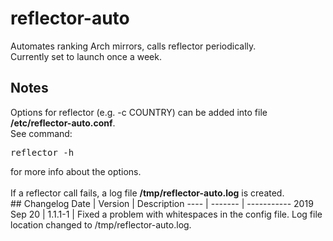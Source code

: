 # reflector-auto
Automates ranking Arch mirrors, calls reflector periodically.<br>
Currently set to launch once a week.
## Notes
Options for reflector (e.g. -c COUNTRY) can be added into file <b>/etc/reflector-auto.conf</b>.<br>
See command:
<pre>
reflector -h
</pre
>for more info about the options.<br>
<br>
If a reflector call fails, a log file <b>/tmp/reflector-auto.log</b> is created.<br>

## Changelog

Date | Version | Description
---- | ------- | -----------
2019 Sep 20 | 1.1.1-1 | Fixed a problem with whitespaces in the config file. Log file location changed to /tmp/reflector-auto.log.
